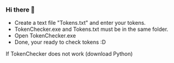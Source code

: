 ### Hi there 👋

- Create a text file "Tokens.txt" and enter your tokens.
- TokenChecker.exe and Tokens.txt must be in the same folder.
- Open TokenChecker.exe 
- Done, your ready to check tokens :D


If TokenChecker does not work (download Python)
